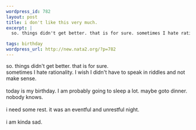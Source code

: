 ```yaml
--- 
wordpress_id: 782
layout: post
title: i don't like this very much.
excerpt: |
  so. things didn't get better. that is for sure. sometimes I hate rationality. I wish I didn't have to speak in riddles and not make sense. today is my birthday. I am probably going to sleep a lot. maybe goto dinner. nobody knows. i need some rest. it was an eventful and unrestful night. i am kinda sad. 

tags: birthday
wordpress_url: http://new.nata2.org/?p=782
---
```

so. things didn't get better. that is for sure. <br/>sometimes I hate rationality. I wish I didn't have to speak in riddles and not make sense. <br/><br/>today is my birthday. I am probably going to sleep a lot. maybe goto dinner. nobody knows. <br/><br/>i need some rest. it was an eventful and unrestful night. <br/><br/>i am kinda sad. 
